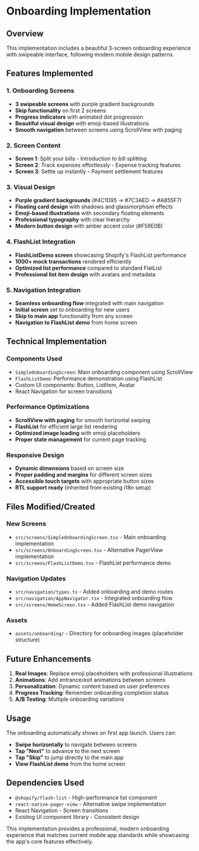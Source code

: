 # Onboarding Implementation

## Overview
This implementation includes a beautiful 3-screen onboarding experience with swipeable interface, following modern mobile design patterns.

## Features Implemented

### 1. Onboarding Screens
- **3 swipeable screens** with purple gradient backgrounds
- **Skip functionality** on first 2 screens
- **Progress indicators** with animated dot progression
- **Beautiful visual design** with emoji-based illustrations
- **Smooth navigation** between screens using ScrollView with paging

### 2. Screen Content
- **Screen 1**: Split your bills - Introduction to bill splitting
- **Screen 2**: Track expenses effortlessly - Expense tracking features  
- **Screen 3**: Settle up instantly - Payment settlement features

### 3. Visual Design
- **Purple gradient backgrounds** (#4C1D95 → #7C3AED → #A855F7)
- **Floating card design** with shadows and glassmorphism effects
- **Emoji-based illustrations** with secondary floating elements
- **Professional typography** with clear hierarchy
- **Modern button design** with amber accent color (#F59E0B)

### 4. FlashList Integration
- **FlashListDemo screen** showcasing Shopify's FlashList performance
- **1000+ mock transactions** rendered efficiently
- **Optimized list performance** compared to standard FlatList
- **Professional list item design** with avatars and metadata

### 5. Navigation Integration
- **Seamless onboarding flow** integrated with main navigation
- **Initial screen** set to onboarding for new users
- **Skip to main app** functionality from any screen
- **Navigation to FlashList demo** from home screen

## Technical Implementation

### Components Used
- `SimpleOnboardingScreen`: Main onboarding component using ScrollView
- `FlashListDemo`: Performance demonstration using FlashList
- Custom UI components: Button, ListItem, Avatar
- React Navigation for screen transitions

### Performance Optimizations
- **ScrollView with paging** for smooth horizontal swiping
- **FlashList** for efficient large list rendering
- **Optimized image loading** with emoji placeholders
- **Proper state management** for current page tracking

### Responsive Design
- **Dynamic dimensions** based on screen size
- **Proper padding and margins** for different screen sizes
- **Accessible touch targets** with appropriate button sizes
- **RTL support ready** (inherited from existing i18n setup)

## Files Modified/Created

### New Screens
- `src/screens/SimpleOnboardingScreen.tsx` - Main onboarding implementation
- `src/screens/OnboardingScreen.tsx` - Alternative PagerView implementation
- `src/screens/FlashListDemo.tsx` - FlashList performance demo

### Navigation Updates
- `src/navigation/types.ts` - Added onboarding and demo routes
- `src/navigation/AppNavigator.tsx` - Integrated onboarding flow
- `src/screens/HomeScreen.tsx` - Added FlashList demo navigation

### Assets
- `assets/onboarding/` - Directory for onboarding images (placeholder structure)

## Future Enhancements

1. **Real Images**: Replace emoji placeholders with professional illustrations
2. **Animations**: Add entrance/exit animations between screens
3. **Personalization**: Dynamic content based on user preferences
4. **Progress Tracking**: Remember onboarding completion status
5. **A/B Testing**: Multiple onboarding variations

## Usage

The onboarding automatically shows on first app launch. Users can:
- **Swipe horizontally** to navigate between screens
- **Tap "Next"** to advance to the next screen
- **Tap "Skip"** to jump directly to the main app
- **View FlashList demo** from the home screen

## Dependencies Used
- `@shopify/flash-list` - High-performance list component
- `react-native-pager-view` - Alternative swipe implementation
- React Navigation - Screen transitions
- Existing UI component library - Consistent design

This implementation provides a professional, modern onboarding experience that matches current mobile app standards while showcasing the app's core features effectively.
